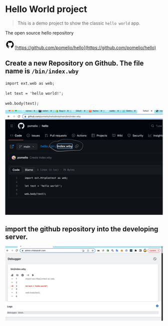 # Hello World project
> This is a demo project to show the classic `hello world` app.

The open source hello repository

![github source](/docs/github-30.png)[https://github.com/pomelio/hello](https://github.com/pomelio/hello) 


## Create a new Repository on Github. The file name is `/bin/index.wby`

```
import ext.web as web;

let text = 'hello world!';

web.body(text);

```

  ![hello github](/docs/hello_github.png)


## import the github repository into the developing server.
    
  ![hello debug](/docs/hello_debug.png)
    
